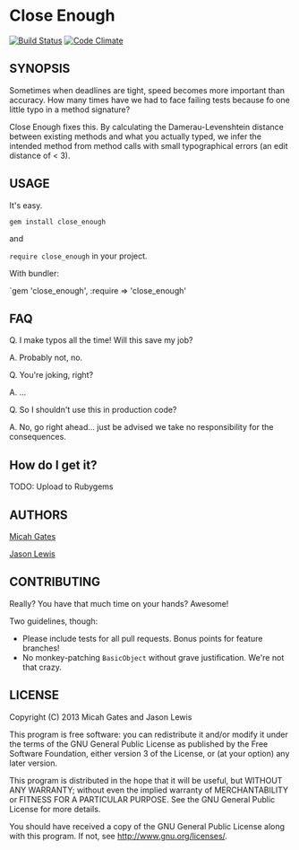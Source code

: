 # Close Enough

[![Build Status](https://secure.travis-ci.org/ruby-jokes/close_enough.png?branch=master)](http://travis-ci.org/ruby-jokes/close_enough)
[![Code Climate](https://codeclimate.com/github/ruby-jokes/close_enough.png)](https://codeclimate.com/github/ruby-jokes/close_enough)

## SYNOPSIS

Sometimes when deadlines are tight, speed becomes more important than accuracy. How many times have we had to face failing tests because fo one little typo in a method signature?

Close Enough fixes this. By calculating the Damerau-Levenshtein distance between existing methods and what you actually typed, we infer the intended method from method calls with small typographical errors (an edit distance of < 3).

## USAGE

It's easy.

`gem install close_enough`

and

`require close_enough` in your project.

With bundler:

`gem 'close_enough', :require => 'close_enough'

## FAQ

Q. I make typos all the time! Will this save my job?

A. Probably not, no.

Q. You're joking, right?

A. ...

Q. So I shouldn't use this in production code?

A. No, go right ahead... just be advised we take no responsibility for the consequences.

## How do I get it?

TODO: Upload to Rubygems

## AUTHORS

[Micah Gates](https://github.com/mgates)

[Jason Lewis](https://github.com/canweriotnow)

## CONTRIBUTING

Really? You have that much time on your hands? Awesome!

Two guidelines, though:

- Please include tests for all pull requests. Bonus points for feature branches!
- No monkey-patching `BasicObject` without grave justification. We're not that crazy.


## LICENSE


Copyright (C) 2013 Micah Gates and Jason Lewis

This program is free software: you can redistribute it and/or modify
it under the terms of the GNU General Public License as published by
the Free Software Foundation, either version 3 of the License, or
(at your option) any later version.

This program is distributed in the hope that it will be useful,
but WITHOUT ANY WARRANTY; without even the implied warranty of
MERCHANTABILITY or FITNESS FOR A PARTICULAR PURPOSE.  See the
GNU General Public License for more details.

You should have received a copy of the GNU General Public License
along with this program.  If not, see <http://www.gnu.org/licenses/>.
